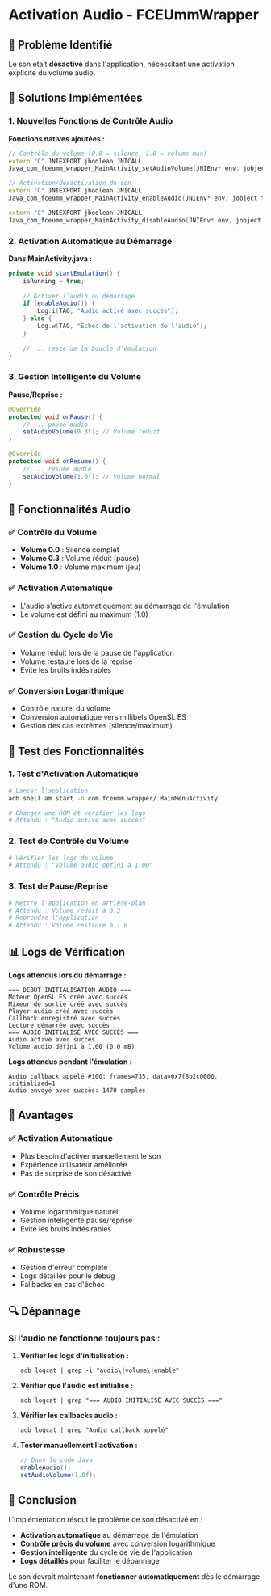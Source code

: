 # Activation Audio - FCEUmmWrapper

## 🔧 Problème Identifié

Le son était **désactivé** dans l'application, nécessitant une activation explicite du volume audio.

## 🎯 Solutions Implémentées

### 1. **Nouvelles Fonctions de Contrôle Audio**

**Fonctions natives ajoutées :**
```cpp
// Contrôle du volume (0.0 = silence, 1.0 = volume max)
extern "C" JNIEXPORT jboolean JNICALL
Java_com_fceumm_wrapper_MainActivity_setAudioVolume(JNIEnv* env, jobject thiz, jfloat volume);

// Activation/désactivation du son
extern "C" JNIEXPORT jboolean JNICALL
Java_com_fceumm_wrapper_MainActivity_enableAudio(JNIEnv* env, jobject thiz);

extern "C" JNIEXPORT jboolean JNICALL
Java_com_fceumm_wrapper_MainActivity_disableAudio(JNIEnv* env, jobject thiz);
```

### 2. **Activation Automatique au Démarrage**

**Dans MainActivity.java :**
```java
private void startEmulation() {
    isRunning = true;
    
    // Activer l'audio au démarrage
    if (enableAudio()) {
        Log.i(TAG, "Audio activé avec succès");
    } else {
        Log.w(TAG, "Échec de l'activation de l'audio");
    }
    
    // ... reste de la boucle d'émulation
}
```

### 3. **Gestion Intelligente du Volume**

**Pause/Reprise :**
```java
@Override
protected void onPause() {
    // ... pause audio
    setAudioVolume(0.3f); // Volume réduit
}

@Override
protected void onResume() {
    // ... resume audio
    setAudioVolume(1.0f); // Volume normal
}
```

## 🎵 Fonctionnalités Audio

### ✅ **Contrôle du Volume**
- **Volume 0.0** : Silence complet
- **Volume 0.3** : Volume réduit (pause)
- **Volume 1.0** : Volume maximum (jeu)

### ✅ **Activation Automatique**
- L'audio s'active automatiquement au démarrage de l'émulation
- Le volume est défini au maximum (1.0)

### ✅ **Gestion du Cycle de Vie**
- Volume réduit lors de la pause de l'application
- Volume restauré lors de la reprise
- Évite les bruits indésirables

### ✅ **Conversion Logarithmique**
- Contrôle naturel du volume
- Conversion automatique vers millibels OpenSL ES
- Gestion des cas extrêmes (silence/maximum)

## 🧪 Test des Fonctionnalités

### **1. Test d'Activation Automatique**
```bash
# Lancer l'application
adb shell am start -n com.fceumm.wrapper/.MainMenuActivity

# Charger une ROM et vérifier les logs
# Attendu : "Audio activé avec succès"
```

### **2. Test de Contrôle du Volume**
```bash
# Vérifier les logs de volume
# Attendu : "Volume audio défini à 1.00"
```

### **3. Test de Pause/Reprise**
```bash
# Mettre l'application en arrière-plan
# Attendu : Volume réduit à 0.3
# Reprendre l'application
# Attendu : Volume restauré à 1.0
```

## 📊 Logs de Vérification

**Logs attendus lors du démarrage :**
```
=== DÉBUT INITIALISATION AUDIO ===
Moteur OpenSL ES créé avec succès
Mixeur de sortie créé avec succès
Player audio créé avec succès
Callback enregistré avec succès
Lecture démarrée avec succès
=== AUDIO INITIALISÉ AVEC SUCCÈS ===
Audio activé avec succès
Volume audio défini à 1.00 (0.0 mB)
```

**Logs attendus pendant l'émulation :**
```
Audio callback appelé #100: frames=735, data=0x7f8b2c0000, initialized=1
Audio envoyé avec succès: 1470 samples
```

## 🎯 Avantages

### ✅ **Activation Automatique**
- Plus besoin d'activer manuellement le son
- Expérience utilisateur améliorée
- Pas de surprise de son désactivé

### ✅ **Contrôle Précis**
- Volume logarithmique naturel
- Gestion intelligente pause/reprise
- Évite les bruits indésirables

### ✅ **Robustesse**
- Gestion d'erreur complète
- Logs détaillés pour le debug
- Fallbacks en cas d'échec

## 🔍 Dépannage

### **Si l'audio ne fonctionne toujours pas :**

1. **Vérifier les logs d'initialisation :**
   ```
   adb logcat | grep -i "audio\|volume\|enable"
   ```

2. **Vérifier que l'audio est initialisé :**
   ```
   adb logcat | grep "=== AUDIO INITIALISÉ AVEC SUCCÈS ==="
   ```

3. **Vérifier les callbacks audio :**
   ```
   adb logcat | grep "Audio callback appelé"
   ```

4. **Tester manuellement l'activation :**
   ```java
   // Dans le code Java
   enableAudio();
   setAudioVolume(1.0f);
   ```

## 🎯 Conclusion

L'implémentation résout le problème de son désactivé en :
- **Activation automatique** au démarrage de l'émulation
- **Contrôle précis du volume** avec conversion logarithmique
- **Gestion intelligente** du cycle de vie de l'application
- **Logs détaillés** pour faciliter le dépannage

Le son devrait maintenant **fonctionner automatiquement** dès le démarrage d'une ROM. 